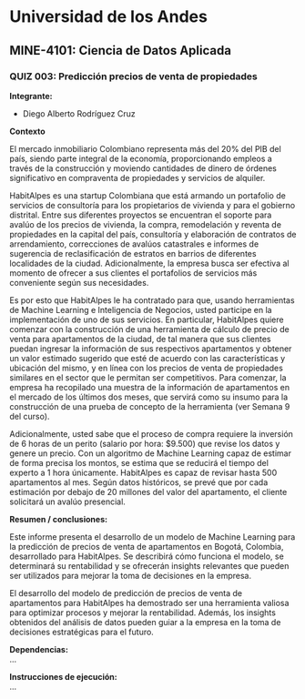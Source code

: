 # Universidad de los Andes
## MINE-4101: Ciencia de Datos Aplicada
### QUIZ 003: Predicción precios de venta de propiedades
  
**Integrante:**  
- Diego Alberto Rodríguez Cruz
  
**Contexto**

El mercado inmobiliario Colombiano representa más del 20% del PIB del país, siendo parte integral de la economía, proporcionando empleos a través de la construcción y moviendo cantidades de dinero de órdenes significativo en compraventa de propiedades y servicios de alquiler.

HabitAlpes es una startup Colombiana que está armando un portafolio de servicios de consultoría para los propietarios de vivienda y para el gobierno distrital. Entre sus diferentes proyectos se encuentran el soporte para avalúo de los precios de vivienda, la compra, remodelación y reventa de propiedades en la capital del país, consultoría y elaboración de contratos de arrendamiento, correcciones de avalúos catastrales e informes de sugerencia de reclasificación de estratos en barrios de diferentes localidades de la ciudad. Adicionalmente, la empresa busca ser efectiva al momento de ofrecer a sus clientes el portafolios de servicios más conveniente según sus necesidades.

Es por esto que HabitAlpes le ha contratado para que, usando herramientas de Machine Learning e Inteligencia de Negocios, usted participe en la implementación de uno de sus servicios. En particular, HabitAlpes quiere comenzar con la construcción de una herramienta de cálculo de precio de venta para apartamentos de la ciudad, de tal manera que sus clientes puedan ingresar la información de sus respectivos apartamentos y obtener un valor estimado sugerido que esté de acuerdo con las características y ubicación del mismo, y en línea con los precios de venta de propiedades similares en el sector que le permitan ser competitivos. Para comenzar, la empresa ha recopilado una muestra de la información de apartamentos en el mercado de los últimos dos meses, que servirá como su insumo para la construcción de una prueba de concepto de la herramienta (ver Semana 9 del curso).

Adicionalmente, usted sabe que el proceso de compra requiere la inversión de 6 horas de un perito (salario por hora: $9.500) que revise los datos y genere un precio. Con un algoritmo de Machine Learning capaz de estimar de forma precisa los montos, se estima que se reducirá el tiempo del experto a 1 hora únicamente. HabitAlpes es capaz de revisar hasta 500 apartamentos al mes. Según datos históricos, se prevé que por cada estimación por debajo de 20 millones del valor del apartamento, el cliente solicitará un avalúo presencial. 

**Resumen / conclusiones:**  

Este informe presenta el desarrollo de un modelo de Machine Learning para la predicción de precios de venta de apartamentos en Bogotá, Colombia, desarrollado para HabitAlpes. Se describirá cómo funciona el modelo, se determinará su rentabilidad y se ofrecerán insights relevantes que pueden ser utilizados para mejorar la toma de decisiones en la empresa.

El desarrollo del modelo de predicción de precios de venta de apartamentos para HabitAlpes ha demostrado ser una herramienta valiosa para optimizar procesos y mejorar la rentabilidad. Además, los insights obtenidos del análisis de datos pueden guiar a la empresa en la toma de decisiones estratégicas para el futuro.
  
**Dependencias:**  
...
  
**Instrucciones de ejecución:**  
...
